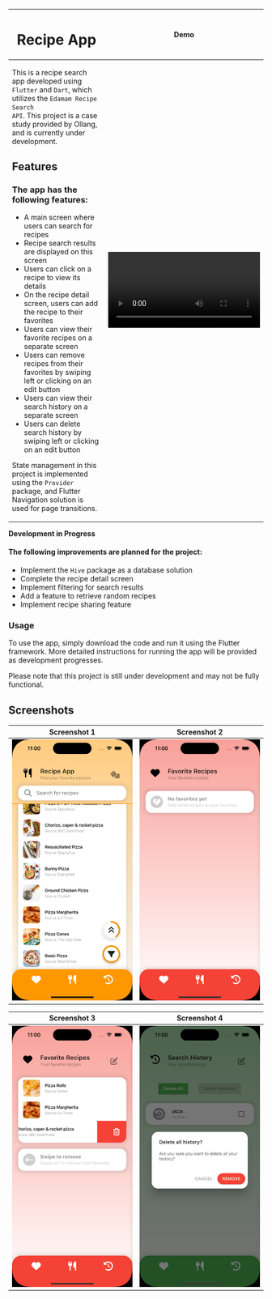 | <h1>Recipe App</h1> | Demo |
|------|---------------------|
| <p>This is a recipe search app developed using <code>Flutter</code> and <code>Dart</code>, which utilizes the <code>Edamam Recipe Search API</code>. This project is a case study provided by Ollang, and is currently under development.</p><h2>Features</h2><h3>The app has the following features:</h3><ul><li>A main screen where users can search for recipes</li><li>Recipe search results are displayed on this screen</li><li>Users can click on a recipe to view its details</li><li>On the recipe detail screen, users can add the recipe to their favorites</li><li>Users can view their favorite recipes on a separate screen</li><li>Users can remove recipes from their favorites by swiping left or clicking on an edit button</li><li>Users can view their search history on a separate screen</li><li>Users can delete search history by swiping left or clicking on an edit button</li></ul><p>State management in this project is implemented using the <code>Provider</code> package, and Flutter Navigation solution is used for page transitions.</p> |![demo](https://user-images.githubusercontent.com/108530549/230675314-19a3e0ed-032f-48e3-b0cf-4fbeeb86ea01.mp4) |

**Development in Progress**

#### The following improvements are planned for the project:

- Implement the `Hive` package as a database solution
- Complete the recipe detail screen
- Implement filtering for search results
- Add a feature to retrieve random recipes
- Implement recipe sharing feature

### Usage

To use the app, simply download the code and run it using the Flutter framework. More detailed instructions for running the app will be provided as development progresses.

Please note that this project is still under development and may not be fully functional.

## Screenshots
| Screenshot 1           | Screenshot 2           |
|------------------------|------------------------|
| ![ss1](assets/ss1.jpg) | ![ss2](assets/ss2.jpg) |

| Screenshot 3           | Screenshot 4           |
|------------------------|------------------------|
| ![ss3](assets/ss3.jpg) | ![ss4](assets/ss4.jpg) |
